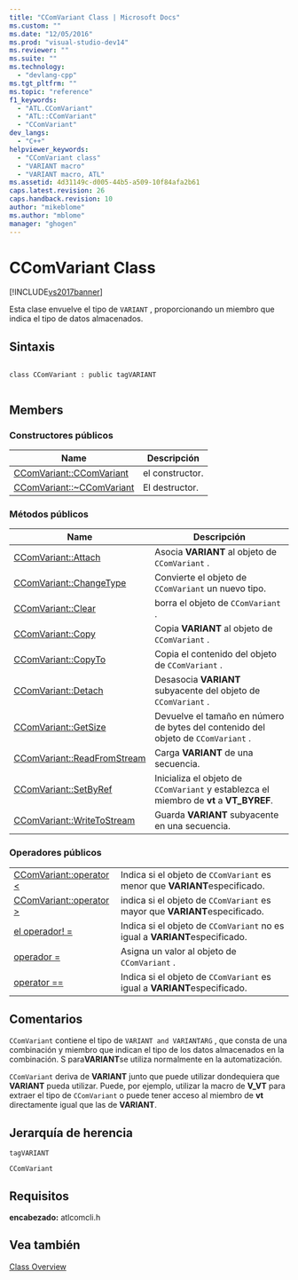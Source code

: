 ```yaml
---
title: "CComVariant Class | Microsoft Docs"
ms.custom: ""
ms.date: "12/05/2016"
ms.prod: "visual-studio-dev14"
ms.reviewer: ""
ms.suite: ""
ms.technology: 
  - "devlang-cpp"
ms.tgt_pltfrm: ""
ms.topic: "reference"
f1_keywords: 
  - "ATL.CComVariant"
  - "ATL::CComVariant"
  - "CComVariant"
dev_langs: 
  - "C++"
helpviewer_keywords: 
  - "CComVariant class"
  - "VARIANT macro"
  - "VARIANT macro, ATL"
ms.assetid: 4d31149c-d005-44b5-a509-10f84afa2b61
caps.latest.revision: 26
caps.handback.revision: 10
author: "mikeblome"
ms.author: "mblome"
manager: "ghogen"
---
```

# CComVariant Class
[!INCLUDE[vs2017banner](../../assembler/inline/includes/vs2017banner.md)]

Esta clase envuelve el tipo de `VARIANT` , proporcionando un miembro que indica el tipo de datos almacenados.  
  
## Sintaxis  
  
```  
  
class CComVariant : public tagVARIANT  
  
```  
  
## Members  
  
### Constructores públicos  
  
|Name|Descripción|  
|----------|-----------------|  
|[CComVariant::CComVariant](../Topic/CComVariant::CComVariant.md)|el constructor.|  
|[CComVariant::~CComVariant](../Topic/CComVariant::~CComVariant.md)|El destructor.|  
  
### Métodos públicos  
  
|Name|Descripción|  
|----------|-----------------|  
|[CComVariant::Attach](../Topic/CComVariant::Attach.md)|Asocia **VARIANT** al objeto de `CComVariant` .|  
|[CComVariant::ChangeType](../Topic/CComVariant::ChangeType.md)|Convierte el objeto de `CComVariant` un nuevo tipo.|  
|[CComVariant::Clear](../Topic/CComVariant::Clear.md)|borra el objeto de `CComVariant` .|  
|[CComVariant::Copy](../Topic/CComVariant::Copy.md)|Copia **VARIANT** al objeto de `CComVariant` .|  
|[CComVariant::CopyTo](../Topic/CComVariant::CopyTo.md)|Copia el contenido del objeto de `CComVariant` .|  
|[CComVariant::Detach](../Topic/CComVariant::Detach.md)|Desasocia **VARIANT** subyacente del objeto de `CComVariant` .|  
|[CComVariant::GetSize](../Topic/CComVariant::GetSize.md)|Devuelve el tamaño en número de bytes del contenido del objeto de `CComVariant` .|  
|[CComVariant::ReadFromStream](../Topic/CComVariant::ReadFromStream.md)|Carga **VARIANT** de una secuencia.|  
|[CComVariant::SetByRef](../Topic/CComVariant::SetByRef.md)|Inicializa el objeto de `CComVariant` y establezca el miembro de **vt** a **VT\_BYREF**.|  
|[CComVariant::WriteToStream](../Topic/CComVariant::WriteToStream.md)|Guarda **VARIANT** subyacente en una secuencia.|  
  
### Operadores públicos  
  
|||  
|-|-|  
|[CComVariant::operator \<](../Topic/CComVariant::operator%20%3C.md)|Indica si el objeto de `CComVariant` es menor que **VARIANT**especificado.|  
|[CComVariant::operator \>](../Topic/CComVariant::operator%20%3E.md)|indica si el objeto de `CComVariant` es mayor que **VARIANT**especificado.|  
|[el operador\! \=](../Topic/CComVariant::operator%20!=.md)|Indica si el objeto de `CComVariant` no es igual a **VARIANT**especificado.|  
|[operador \=](../Topic/CComVariant::operator%20=.md)|Asigna un valor al objeto de `CComVariant` .|  
|[operator \=\=](../Topic/CComVariant::operator%20==.md)|Indica si el objeto de `CComVariant` es igual a **VARIANT**especificado.|  
  
## Comentarios  
 `CComVariant` contiene el tipo de `VARIANT and VARIANTARG` , que consta de una combinación y miembro que indican el tipo de los datos almacenados en la combinación.  S para**VARIANT**se utiliza normalmente en la automatización.  
  
 `CComVariant` deriva de **VARIANT** junto que puede utilizar dondequiera que **VARIANT** pueda utilizar.  Puede, por ejemplo, utilizar la macro de **V\_VT** para extraer el tipo de `CComVariant` o puede tener acceso al miembro de **vt** directamente igual que las de **VARIANT**.  
  
## Jerarquía de herencia  
 `tagVARIANT`  
  
 `CComVariant`  
  
## Requisitos  
 **encabezado:** atlcomcli.h  
  
## Vea también  
 [Class Overview](../../atl/atl-class-overview.md)